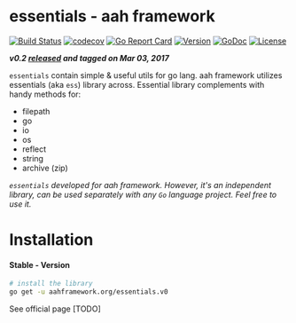 # essentials - aah framework

[![Build Status](https://travis-ci.org/go-aah/essentials.svg?branch=master)](https://travis-ci.org/go-aah/essentials) [![codecov](https://codecov.io/gh/go-aah/essentials/branch/master/graph/badge.svg)](https://codecov.io/gh/go-aah/essentials/branch/master) [![Go Report Card](https://goreportcard.com/badge/aahframework.org/essentials)](https://goreportcard.com/report/aahframework.org/essentials)
[![Version](https://img.shields.io/badge/version-0.1-blue.svg)](https://github.com/go-aah/essentials/releases/latest) [![GoDoc](https://godoc.org/aahframework.org/essentials?status.svg)](https://godoc.org/aahframework.org/essentials)  [![License](https://img.shields.io/github/license/go-aah/essentials.svg)](LICENSE)

***v0.2 [released](https://github.com/go-aah/essentials/releases/latest) and tagged on Mar 03, 2017***

`essentials` contain simple & useful utils for go lang. aah framework utilizes essentials (aka `ess`) library across. Essential library complements with handy methods for:
* filepath
* go
* io
* os
* reflect
* string
* archive (zip)

*`essentials` developed for aah framework. However, it's an independent library, can be used separately with any `Go` language project. Feel free to use it.*

# Installation
#### Stable - Version
```sh
# install the library
go get -u aahframework.org/essentials.v0
```

See official page [TODO]
